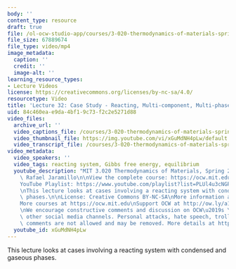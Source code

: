 ```yaml
---
body: ''
content_type: resource
draft: true
file: /ol-ocw-studio-app/courses/3-020-thermodynamics-of-materials-spring-2021/mit3_020s21_lecture_32_1080p_360p_16_9.mp4
file_size: 67889674
file_type: video/mp4
image_metadata:
  caption: ''
  credit: ''
  image-alt: ''
learning_resource_types:
- Lecture Videos
license: https://creativecommons.org/licenses/by-nc-sa/4.0/
resourcetype: Video
title: 'Lecture 32: Case Study - Reacting, Multi-component, Multi-phase Systems'
uid: 84c460ea-e9da-4bf1-9c73-f2c2e5271d88
video_files:
  archive_url: ''
  video_captions_file: /courses/3-020-thermodynamics-of-materials-spring-2021/1JqWmPoomSoK1zcXwp1wQD1v6AZNRF732_transcript.webvtt
  video_thumbnail_file: https://img.youtube.com/vi/xGuMdNH4pLw/default.jpg
  video_transcript_file: /courses/3-020-thermodynamics-of-materials-spring-2021/1JqWmPoomSoK1zcXwp1wQD1v6AZNRF732_transcript.pdf
video_metadata:
  video_speakers: ''
  video_tags: reacting system, Gibbs free energy, equilibrium
  youtube_description: "MIT 3.020 Thermodynamics of Materials, Spring 2021\nInstructor:\
    \ Rafael Jaramillo\n\nView the complete course: https://ocw.mit.edu/sites/3020-thermodynamics-of-materials/\n\
    YouTube Playlist: https://www.youtube.com/playlist?list=PLUl4u3cNGP61g-yRbJz4ghFPJLiok1HxX\n\
    \nThis lecture looks at cases involving a reacting system with condensed and gaseous\
    \ phases.\n\nLicense: Creative Commons BY-NC-SA\nMore information at https://ocw.mit.edu/terms\n\
    More courses at https://ocw.mit.edu\nSupport OCW at http://ow.ly/a1If50zVRlQ\n\
    \nWe encourage constructive comments and discussion on OCW\u2019s YouTube and\
    \ other social media channels. Personal attacks, hate speech, trolling, and inappropriate\
    \ comments are not allowed and may be removed. More details at https://ocw.mit.edu/comments."
  youtube_id: xGuMdNH4pLw
---
```

This lecture looks at cases involving a reacting system with condensed and gaseous phases.